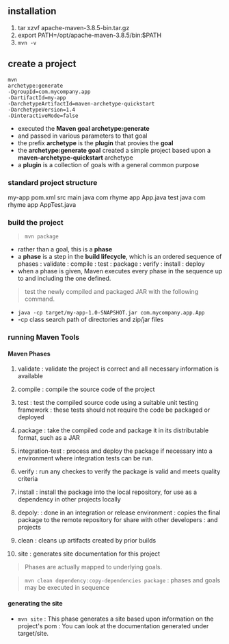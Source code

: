 ## installation
1. tar xzvf apache-maven-3.8.5-bin.tar.gz
2. export PATH=/opt/apache-maven-3.8.5/bin:$PATH
3. `mvn -v`

## create a project
```
mvn 
archetype:generate 
-DgroupId=com.mycompany.app 
-DartifactId=my-app 
-DarchetypeArtifactId=maven-archetype-quickstart 
-DarchetypeVersion=1.4 
-DinteractiveMode=false
```
- executed the **Maven goal archetype:generate**
- and passed in various parameters to that goal
- the prefix **archetype** is the **plugin** that provies the **goal**
- the **archetype:generate goal** created a simple project based upon a **maven-archetype-quickstart** archetype
- a **plugin** is a collection of goals with a general common purpose

### standard project structure
my-app
    pom.xml
    src
        main
            java
                com
                    rhyme
                        app
                            App.java
        test
            java
                com
                    rhyme
                        app
                            AppTest.java
                        
### build the project

> `mvn package`
- rather than a goal, this is a **phase**
- a **phase** is a step in the **build lifecycle**, which is an ordered sequence of phases
  : validate
  : compile
  : test
  : package
  : verify
  : install
  : deploy
- when a phase is given, Maven executes every phase in the sequence up to and including the one defined.

> test the newly compiled and packaged JAR with the following command.
- `java -cp target/my-app-1.0-SNAPSHOT.jar com.mycompany.app.App`
- -cp class search path of directories and zip/jar files

### running Maven Tools

#### Maven Phases
1. validate
   : validate the project is correct and all necessary information is available

2. compile
   : compile the source code of the project

3. test
   : test the compiled source code using a suitable unit testing framework
   : these tests should not require the code be packaged or deployed

4. package
   : take the compiled code and package it in its distributable format, such as a JAR

5. integration-test
   : process and deploy the package if necessary into a environment where integration tests can be run.

6. verify
   : run any checkes to verify the package is valid and meets quality criteria

7. install
   : install the package into the local repository, for use as a dependency in other projects locally

8. depoly:
   : done in an integration or release environment
   : copies the final package to the remote repository for share with other developers 
   : and projects

9. clean
   : cleans up artifacts created by prior builds

10. site
    : generates site documentation for this project

> Phases are actually mapped to underlying goals.

> `mvn clean dependency:copy-dependencies package`
: phases and goals may be executed in sequence

#### generating the site
- `mvn site`
: This phase generates a site based upon information on the project's pom
: You can look at the documentation generated under target/site.
